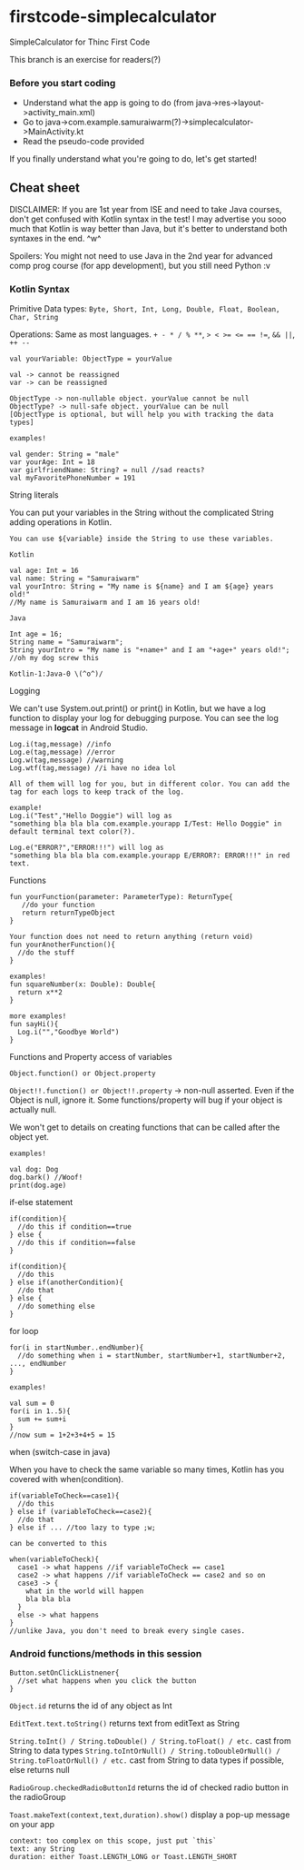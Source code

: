 # firstcode-simplecalculator
SimpleCalculator for Thinc First Code

This branch is an exercise for readers(?)

### Before you start coding

- Understand what the app is going to do (from java->res->layout->activity_main.xml)
- Go to java->com.example.samuraiwarm(?)->simplecalculator->MainActivity.kt
- Read the pseudo-code provided

If you finally understand what you're going to do, let's get started!

## Cheat sheet

DISCLAIMER: If you are 1st year from ISE and need to take Java courses, don't get confused with Kotlin syntax in the test! I may advertise you sooo much that Kotlin is way better than Java, but it's better to understand both syntaxes in the end. ^w^

Spoilers: You might not need to use Java in the 2nd year for advanced comp prog course (for app development), but you still need Python :v

### Kotlin Syntax

Primitive Data types: `Byte, Short, Int, Long, Double, Float, Boolean, Char, String`

Operations: Same as most languages. `+ - * / % **`, `> < >= <= == !=`, `&& ||`, `++ --`

`val yourVariable: ObjectType = yourValue`

```
val -> cannot be reassigned
var -> can be reassigned

ObjectType -> non-nullable object. yourValue cannot be null
ObjectType? -> null-safe object. yourValue can be null
[ObjectType is optional, but will help you with tracking the data types]

examples!

val gender: String = "male"
var yourAge: Int = 18
var girlfriendName: String? = null //sad reacts?
val myFavoritePhoneNumber = 191

```

String literals

You can put your variables in the String without the complicated String adding operations in Kotlin.

```
You can use ${variable} inside the String to use these variables.

Kotlin

val age: Int = 16
val name: String = "Samuraiwarm"
val yourIntro: String = "My name is ${name} and I am ${age} years old!"
//My name is Samuraiwarm and I am 16 years old!

Java

Int age = 16;
String name = "Samuraiwarm";
String yourIntro = "My name is "+name+" and I am "+age+" years old!"; //oh my dog screw this

Kotlin-1:Java-0 \(^o^)/
```

Logging

We can't use System.out.print() or print() in Kotlin, but we have a log function to display your log for debugging purpose. You can see the log message in **logcat** in Android Studio.

```
Log.i(tag,message) //info
Log.e(tag,message) //error
Log.w(tag,message) //warning
Log.wtf(tag,message) //i have no idea lol

All of them will log for you, but in different color. You can add the tag for each logs to keep track of the log.

example!
Log.i("Test","Hello Doggie") will log as
"something bla bla bla com.example.yourapp I/Test: Hello Doggie" in default terminal text color(?).

Log.e("ERROR?","ERROR!!!") will log as
"something bla bla bla com.example.yourapp E/ERROR?: ERROR!!!" in red text.

```

Functions

```
fun yourFunction(parameter: ParameterType): ReturnType{
   //do your function
   return returnTypeObject
}

Your function does not need to return anything (return void)
fun yourAnotherFunction(){
  //do the stuff
}

examples!
fun squareNumber(x: Double): Double{
  return x**2
}

more examples!
fun sayHi(){
  Log.i("","Goodbye World")
}
```

Functions and Property access of variables

`Object.function() or Object.property`

`Object!!.function() or Object!!.property` -> non-null asserted. Even if the Object is null, ignore it. Some functions/property will bug if your object is actually null.

We won't get to details on creating functions that can be called after the object yet.

```
examples!

val dog: Dog
dog.bark() //Woof!
print(dog.age)

```

if-else statement

```
if(condition){
  //do this if condition==true
} else {
  //do this if condition==false
}

if(condition){
  //do this
} else if(anotherCondition){
  //do that
} else {
  //do something else
}
```

for loop

```
for(i in startNumber..endNumber){
  //do something when i = startNumber, startNumber+1, startNumber+2, ..., endNumber
}

examples!

val sum = 0
for(i in 1..5){
  sum += sum+i
}
//now sum = 1+2+3+4+5 = 15
```

when (switch-case in java)

When you have to check the same variable so many times, Kotlin has you covered with when(condition).

```
if(variableToCheck==case1){
  //do this
} else if (variableToCheck==case2){
  //do that
} else if ... //too lazy to type ;w;

can be converted to this

when(variableToCheck){
  case1 -> what happens //if variableToCheck == case1
  case2 -> what happens //if variableToCheck == case2 and so on
  case3 -> {
    what in the world will happen
    bla bla bla
  }
  else -> what happens
}  
//unlike Java, you don't need to break every single cases.
```



### Android functions/methods in this session

```
Button.setOnClickListnener{
  //set what happens when you click the button
}
``` 

`Object.id` returns the id of any object as Int

`EditText.text.toString()` returns text from editText as String

`String.toInt() / String.toDouble() / String.toFloat() / etc.` cast from String to data types
`String.toIntOrNull() / String.toDoubleOrNull() / String.toFloatOrNull() / etc.` cast from String to data types if possible, else returns null

`RadioGroup.checkedRadioButtonId` returns the id of checked radio button in the radioGroup

`Toast.makeText(context,text,duration).show()` display a pop-up message on your app
```
context: too complex on this scope, just put `this`
text: any String
duration: either Toast.LENGTH_LONG or Toast.LENGTH_SHORT
```
